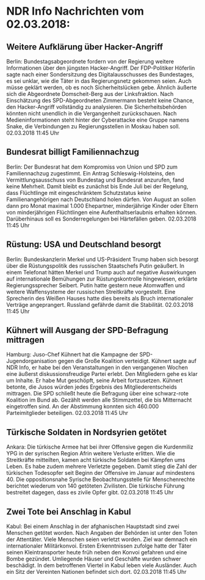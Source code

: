 # NDR Info Nachrichten vom 02.03.2018:


## Weitere Aufklärung über Hacker-Angriff
Berlin: Bundestagsabgeordnete fordern von der Regierung weitere Informationen über den jüngsten Hacker-Angriff. Der FDP-Politiker Höferlin sagte nach einer Sondersitzung des Digitalausschusses des Bundestages, es sei unklar, wie die Täter in das Regierungsnetz gekommen seien. Auch müsse geklärt werden, ob es noch Sicherheitslücken gebe. Ähnlich äußerte sich die Abgeordnete Domscheit-Berg aus der Linksfraktion. Nach Einschätzung des SPD-Abgeordneten Zimmermann besteht keine Chance, den Hacker-Angriff vollständig zu analysieren. Die Sicherheitsbehörden könnten nicht unendlich in die Vergangenheit zurückschauen. Nach Medieninformationen steht hinter der Cyberattacke eine Gruppe namens Snake, die Verbindungen zu Regierungsstellen in Moskau haben soll. 02.03.2018 11:45 Uhr 

## Bundesrat billigt Familiennachzug
Berlin: Der Bundesrat hat dem Kompromiss von Union und SPD zum Familiennachzug zugestimmt. Ein Antrag Schleswig-Holsteins, den Vermittlungsausschuss von Bundestag und Bundesrat anzurufen, fand keine Mehrheit. Damit bleibt es zunächst bis Ende Juli bei der Regelung, dass Flüchtlinge mit eingeschränktem Schutzstatus keine Familienangehörigen nach Deutschland holen dürfen. Von August an sollen dann pro Monat maximal 1.000 Ehepartner, minderjährige Kinder oder Eltern von minderjährigen Flüchtlingen eine Aufenthaltserlaubnis erhalten können. Darüberhinaus soll es Sonderregelungen bei Härtefällen geben. 02.03.2018 11:45 Uhr 

## Rüstung: USA und Deutschland besorgt
Berlin:   Bundeskanzlerin Merkel und US-Präsident Trump haben sich besorgt über die Rüstungspolitik des russischen Staatschefs Putin geäußert. In einem Telefonat hätten Merkel und Trump auch auf negative Auswirkungen auf internationale Bemühungen zur Rüstungskontrolle hingewiesen, erklärte Regierungssprecher Seibert. Putin hatte gestern neue Atomwaffen und weitere Waffensysteme der russischen Streitkräfte vorgestellt. Eine Sprecherin des Weißen Hauses hatte dies bereits als Bruch internationaler Verträge angeprangert. Russland gefährde damit die Stabilität. 02.03.2018 11:45 Uhr 

## Kühnert will Ausgang der SPD-Befragung mittragen
Hamburg: Juso-Chef Kühnert hat die Kampagne der SPD-Jugendorganisation gegen die Große Koalition verteidigt. Kühnert sagte auf NDR Info, er habe bei den Veranstaltungen in den vergangenen Wochen eine äußerst diskussionsfreudige Partei erlebt. Den Mitgliedern gehe es klar um Inhalte. Er habe Mut geschöpft, seine Arbeit fortzusetzen. Kühnert betonte, die Jusos würden jedes Ergebnis des Mitgliederentscheids mittragen. Die SPD schließt heute die Befragung über eine schwarz-rote Koalition im Bund ab. Gezählt werden alle Stimmzettel, die bis Mitternacht eingetroffen sind. An der Abstimmung konnten sich 460.000 Parteimitglieder beteiligen. 02.03.2018 11:45 Uhr 

## Türkische Soldaten in Nordsyrien getötet
Ankara: Die türkische Armee hat bei ihrer Offensive gegen die Kurdenmiliz YPG in der syrischen Region Afrin weitere Verluste erlitten. Wie die Streitkräfte mitteilten, kamen acht türkische Soldaten bei Kämpfen ums Leben. Es habe zudem mehrere Verletzte gegeben. Damit stieg die Zahl der türkischen Todesopfer seit Beginn der Offensive im Januar auf mindestens 40. Die oppositionsnahe Syrische Beobachtungsstelle für Menschenrechte berichtet wiederum von 140 getöteten Zivilisten. Die türkische Führung bestreitet dagegen, dass es zivile Opfer gibt. 02.03.2018 11:45 Uhr 

## Zwei Tote bei Anschlag in Kabul
Kabul: Bei einem Anschlag in der afghanischen Hauptstadt sind zwei Menschen getötet worden. Nach Angaben der Behörden ist unter den Toten der Attentäter. Viele Menschen seien verletzt worden. Ziel war demnach ein internationaler Militärkonvoi. Ersten Erkenntnissen zufolge hatte der Täter seinen Kleintransporter heute früh neben den Konvoi gefahren und eine Bombe gezündet. Umliegende Häuser und Geschäfte wurden schwer beschädigt. In dem betroffenen Viertel in Kabul leben viele Ausländer. Auch ein Sitz der Vereinten Nationen befindet sich dort. 02.03.2018 11:45 Uhr 

